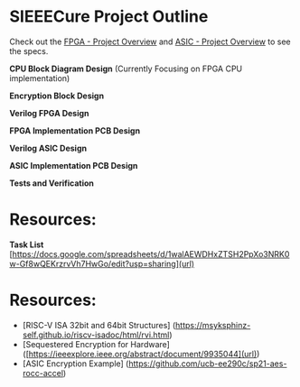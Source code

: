 # SIEEECure Project Outline
Check out the [FPGA - Project Overview](https://inst.eecs.berkeley.edu/~eecs151/fa25/static/fpga/project) and [ASIC - Project Overview](https://inst.eecs.berkeley.edu/~eecs151/fa25/static/asic/project/) to see the specs.

**CPU Block Diagram Design** (Currently Focusing on FPGA CPU implementation)

**Encryption Block Design**

**Verilog FPGA Design**

**FPGA Implementation PCB Design**

**Verilog ASIC Design**

**ASIC Implementation PCB Design**

**Tests and Verification**

# Resources:
**Task List**
[https://docs.google.com/spreadsheets/d/1walAEWDHxZTSH2PpXo3NRK0w-Gf8wQEKrzrvVh7HwGo/edit?usp=sharing](url)

# Resources:
- [RISC-V ISA 32bit and 64bit Structures] (https://msyksphinz-self.github.io/riscv-isadoc/html/rvi.html)
- [Sequestered Encryption for Hardware] ([https://ieeexplore.ieee.org/abstract/document/9935044](url))
- [ASIC Encryption Example] (https://github.com/ucb-ee290c/sp21-aes-rocc-accel)
